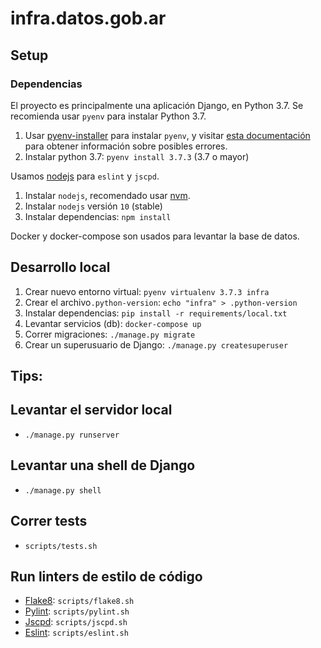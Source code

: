 # infra.datos.gob.ar

## Setup

### Dependencias

El proyecto es principalmente una aplicación Django, en Python 3.7. Se recomienda usar `pyenv` para instalar Python 3.7.

1. Usar [pyenv-installer](https://github.com/pyenv/pyenv-installer) para instalar `pyenv`, y visitar 
[esta documentación](https://github.com/pyenv/pyenv/wiki/Common-build-problems) para obtener información 
sobre posibles errores.
1. Instalar python 3.7: `pyenv install 3.7.3` (3.7 o mayor)


Usamos [nodejs](https://nodejs.org/en/) para `eslint` y `jscpd`.

1. Instalar `nodejs`, recomendado usar [nvm](https://github.com/creationix/nvm).
1. Instalar `nodejs` versión `10` (stable)
1. Instalar dependencias: `npm install`

Docker y docker-compose son usados para levantar la base de datos.

## Desarrollo local

1. Crear nuevo entorno virtual: `pyenv virtualenv 3.7.3 infra`
1. Crear el archivo`.python-version`: `echo "infra" > .python-version`
1. Instalar dependencias: `pip install -r requirements/local.txt`
1. Levantar servicios (db): `docker-compose up`
1. Correr migraciones: `./manage.py migrate`
1. Crear un superusuario de Django: `./manage.py createsuperuser`


## Tips:

## Levantar el servidor local

* `./manage.py runserver`

## Levantar una shell de Django

* `./manage.py shell`

## Correr tests

* `scripts/tests.sh`

## Run linters de estilo de código


* [Flake8](http://flake8.pycqa.org/en/latest/index.html): `scripts/flake8.sh`
* [Pylint](https://pylint.readthedocs.io/en/latest/): `scripts/pylint.sh`
* [Jscpd](https://github.com/kucherenko/jscpd): `scripts/jscpd.sh`
* [Eslint](https://eslint.org/): `scripts/eslint.sh`
